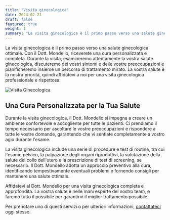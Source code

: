```yaml
---
title: "Visita ginecologica"
date: 2024-02-21
draft: false
featured: true
weight: 1
summary: "La visita ginecologica è il primo passo verso una salute ginecologica ottimale. Con il Dott. Mondello, riceverete una cura personalizzata e completa."
---
```



La visita ginecologica è il primo passo verso una salute ginecologica ottimale. Con il Dott. Mondello, riceverete una cura personalizzata e completa.
Durante la visita, esamineremo attentamente la vostra salute ginecologica, discuteremo dei vostri sintomi e delle vostre preoccupazioni e pianificheremo insieme un percorso di trattamento mirato. La vostra salute è la nostra priorità, quindi affidatevi a noi per una visita ginecologica professionale e rispettosa.<!--more-->

![Visita Ginecologica](/images/visita-ginecologica.jpeg)

## Una Cura Personalizzata per la Tua Salute

Durante la visita ginecologica, il Dott. Mondello si impegna a creare un ambiente confortevole e accogliente per tutte le pazienti. Ci prendiamo il tempo necessario per ascoltare le vostre preoccupazioni e rispondere a tutte le vostre domande, garantendo che vi sentiate completamente a vostro agio durante l'esame.

La visita ginecologica include una serie di procedure e test di routine, tra cui l'esame pelvico, la palpazione degli organi riproduttivi, la valutazione della salute del collo dell'utero e la prescrizione di test di screening, se necessario. Il Dott. Mondello adotta un approccio preventivo alla cura, identificando tempestivamente eventuali problemi e fornendo consigli per mantenere una salute ottimale.

Affidatevi al Dott. Mondello per una visita ginecologica completa e approfondita. La vostra salute è nelle mani esperte del nostro team, e faremo tutto il possibile per garantirvi il miglior trattamento possibile.

Per prenotare uno di questi servizi o per ulteriori informazioni, [contattateci](/contact) oggi stesso.
